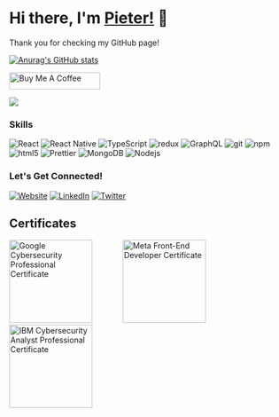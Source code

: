 # Hi there, I'm [Pieter!](https://pieterherman.dev) 👋

Thank you for checking my GitHub page!

[![Anurag's GitHub stats](https://github-readme-stats.vercel.app/api?username=pieterherman-dev)](https://github.com/anuraghazra/github-readme-stats)


<a href="https://www.buymeacoffee.com/pieterherman" target="_blank"><img src="https://cdn.buymeacoffee.com/buttons/default-blue.png" alt="Buy Me A Coffee" height="31" width="164"></a>

![](https://komarev.com/ghpvc/?username=pieterherman-dev)

<h3> Skills </h3>
<p>
  <img alt="React" src="https://img.shields.io/badge/-React-45b8d8?style=flat-square&logo=react&logoColor=white" />
  <img alt="React Native" src="https://img.shields.io/badge/react_native-000000?style=flat-square&logo=react&logoColor=white" />
  <img alt="TypeScript" src="https://img.shields.io/badge/-TypeScript-007ACC?style=flat-square&logo=typescript&logoColor=white" />
  <img alt="redux" src="https://img.shields.io/badge/-Redux-764ABC?style=flat-square&logo=redux&logoColor=white" />
  <img alt="GraphQL" src="https://img.shields.io/badge/-GraphQL-E10098?style=flat-square&logo=graphql&logoColor=white" />
  <img alt="git" src="https://img.shields.io/badge/-Git-F05032?style=flat-square&logo=git&logoColor=white" />
  <img alt="npm" src="https://img.shields.io/badge/-NPM-CB3837?style=flat-square&logo=npm&logoColor=white" />
  <img alt="html5" src="https://img.shields.io/badge/-HTML5-E34F26?style=flat-square&logo=html5&logoColor=white" />
  <img alt="Prettier" src="https://img.shields.io/badge/-Prettier-F7B93E?style=flat-square&logo=prettier&logoColor=white" />
  <img alt="MongoDB" src="https://img.shields.io/badge/-MongoDB-13aa52?style=flat-square&logo=mongodb&logoColor=white" />
  <img alt="Nodejs" src="https://img.shields.io/badge/-Nodejs-43853d?style=flat-square&logo=Node.js&logoColor=white" />
</p>

<h3>Let's Get Connected!</h3>
<p><a href="https://pieterherman.dev" target="_blank"><img alt="Website" src="https://img.shields.io/badge/Website-https://pieterherman.dev-blue?style=flat-square&logo=google-chrome"></a>
<a href="https://www.linkedin.com/in/pieterhermanuk/"  target="_blank"><img alt="LinkedIn" src="https://img.shields.io/badge/LinkedIn-Pieter%20Herman-blue?style=flat-square&logo=linkedin"></a>
<a href="https://twitter.com/bepieter" target="_blank"> <img alt="Twitter" src="https://img.shields.io/badge/Twitter-%40bepieter-blue?style=flat-square&logo=twitter"></a>

## Certificates

<img src="https://images.credly.com/size/340x340/images/0bf0f2da-a699-4c82-82e2-56dcf1f2e1c7/image.png" alt="Google Cybersecurity Professional Certificate" width="150"/> &nbsp;&nbsp;&nbsp;&nbsp;&nbsp;&nbsp;&nbsp;&nbsp;&nbsp;&nbsp;&nbsp;&nbsp;
<img src="https://images.credly.com/size/340x340/images/a850079a-75bb-41e1-adae-dedfabcf597c/Professional_Certificate_-_IBM_Cybersecurity_Analyst.png" alt="Meta Front-End Developer Certificate" width="150"/> &nbsp;&nbsp;&nbsp;&nbsp;&nbsp;&nbsp;&nbsp;&nbsp;&nbsp;&nbsp;&nbsp;&nbsp;
<img src="https://images.credly.com/size/340x340/images/e91ed0b0-842b-417f-8d2f-b07535febdda/image.png" alt="IBM Cybersecurity Analyst Professional Certificate" width="150"/>

